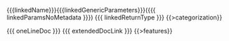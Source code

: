 {{{linkedName}}}{{{linkedGenericParameters}}}({{{ linkedParamsNoMetadata }}}) {{{ linkedReturnType }}} {{>categorization}}

{{{ oneLineDoc }}} {{{ extendedDocLink }}}
{{>features}}
